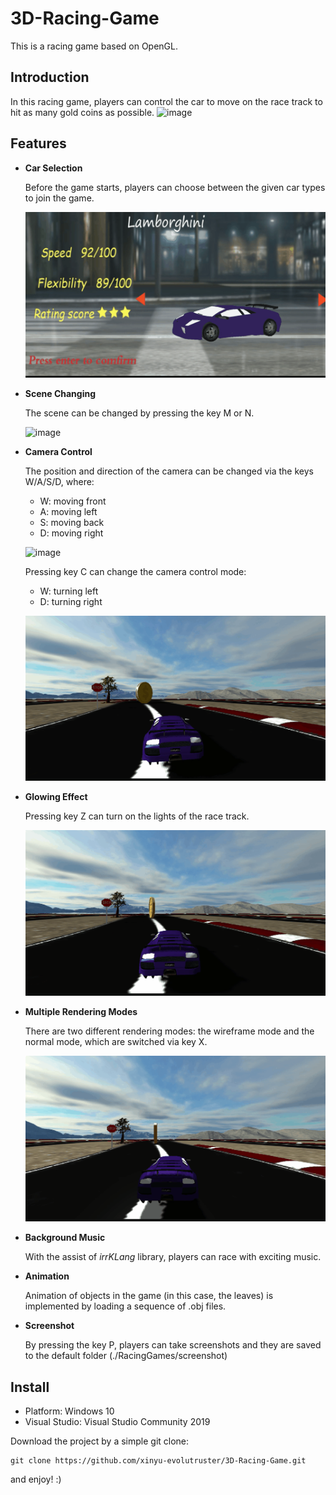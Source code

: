 # 3D-Racing-Game
This is a racing game based on OpenGL.

## Introduction
In this racing game, players can control the car to move on the race track to hit as many gold coins as possible. 
![image](./images/introduction.gif)

## Features
- **Car Selection**
  
  Before the game starts, players can choose between the given car types to join the game.

  ![image](./images/car_selection.gif)

- **Scene Changing**
  
  The scene can be changed by pressing the key M or N.

  ![image](./images/scene_change.gif)

- **Camera Control**

  The position and direction of the camera can be changed via the keys W/A/S/D, where:

  - W: moving front
  - A: moving left
  - S: moving back
  - D: moving right
  
  ![image](./images/moving_2.gif)

  Pressing key C can change the camera control mode:

  - W: turning left
  - D: turning right 

  ![image](./images/moving_1.gif)

- **Glowing Effect**
  
  Pressing key Z can turn on the lights of the race track.

  ![image](./images/glowing.gif)

- **Multiple Rendering Modes**

  There are two different rendering modes: the wireframe mode and the normal mode, which are switched via key X.
   
  ![image](./images/rendering_mode.gif)

- **Background Music**

  With the assist of *irrKLang* library, players can race with exciting music. 

- **Animation**

  Animation of objects in the game (in this case, the leaves) is implemented by loading a sequence of .obj files.


- **Screenshot**
  
  By pressing the key P, players can take screenshots and they are saved to the default folder (./RacingGames/screenshot)

## Install

- Platform: Windows 10
- Visual Studio: Visual Studio Community 2019

Download the project by a simple git clone:

~~~
git clone https://github.com/xinyu-evolutruster/3D-Racing-Game.git
~~~

and enjoy! :)
